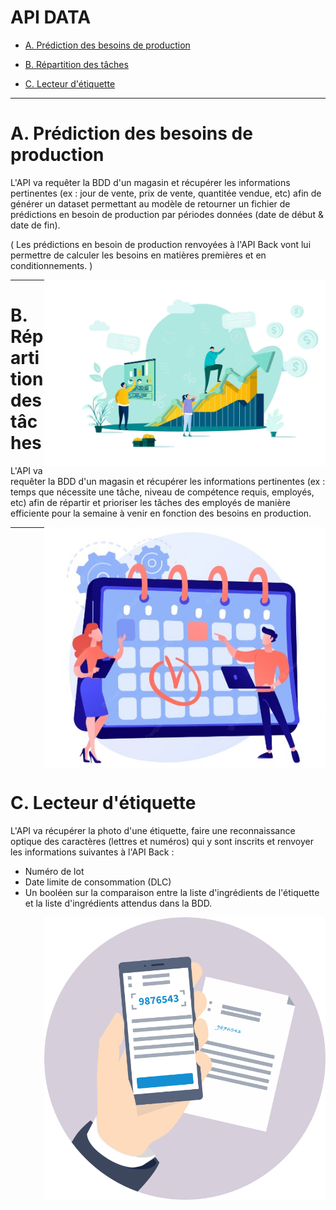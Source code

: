 # API DATA

</div>

- [A. Prédiction des besoins de production](#production)

- [B. Répartition des tâches](#repartition)

- [C. Lecteur d'étiquette](#lecteur)

***

# A. Prédiction des besoins de production <a id="production"></a>

L'API va requêter la BDD d'un magasin et récupérer les informations pertinentes (ex : jour de vente, prix de vente, quantitée vendue, etc) afin de générer un dataset permettant au modèle de retourner un fichier de prédictions en besoin de production par périodes données (date de début & date de fin).

( Les prédictions en besoin de production renvoyées à l'API Back vont lui permettre de calculer les besoins en matières premières et en conditionnements. )

<img align="right" src="/img/production.jpg" width=450>

***

# B. Répartition des tâches <a id="repartition"></a>

L'API va requêter la BDD d'un magasin et récupérer les informations pertinentes (ex : temps que nécessite une tâche, niveau de compétence requis, employés, etc) afin de répartir et prioriser les tâches des employés de manière efficiente pour la semaine à venir en fonction des besoins en production.



<img align="right" src="/img/repartition.jpg" width=450>

***
<br clear="right"/>

# C. Lecteur d'étiquette <a id="lecteur"></a>

L'API va récupérer la photo d'une étiquette, faire une reconnaissance optique des caractères (lettres et numéros) qui y sont inscrits et renvoyer les informations suivantes à l'API Back :

- Numéro de lot
- Date limite de consommation (DLC)
- Un booléen sur la comparaison entre la liste d'ingrédients de l'étiquette et la liste d'ingrédients attendus dans la BDD.

<img align="right" src="/img/lecteur.png" width=450>
